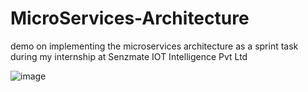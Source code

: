 # MicroServices-Architecture
demo on implementing the microservices architecture as a sprint task during my internship at Senzmate IOT Intelligence  Pvt Ltd

![image](https://user-images.githubusercontent.com/77486691/195816100-c61059fb-f430-4f5c-bd67-fbcf4ec6c2cf.png)

